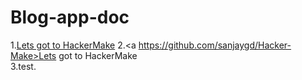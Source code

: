 # Blog-app-doc

1.[Lets got to HackerMake](https://github.com/sanjaygd/Hacker-Make)
2.<a https://github.com/sanjaygd/Hacker-Make>Lets got to HackerMake</a></br>
3.test.
